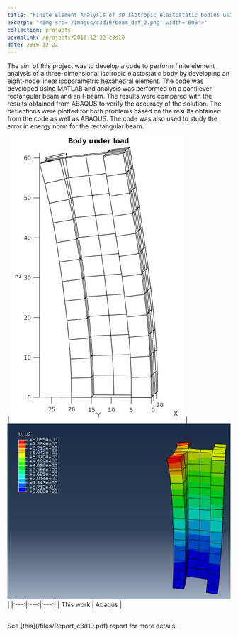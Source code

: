```yaml
---
title: "Finite Element Analysis of 3D isotropic elastostatic bodies using 8-node brick elements"
excerpt: "<img src='/images/c3d10/beam_def_2.png' width='600'>"
collection: projects
permalink: /projects/2016-12-22-c3d10
date: 2016-12-22
---
```


The aim of this project was to develop a code to perform finite element analysis of a three-dimensional isotropic elastostatic body by developing an eight-node linear isoparametric hexahedral element. The code was developed using MATLAB and analysis was performed on a cantilever rectangular beam and an I-beam. The results were compared with the results obtained from ABAQUS to verify the accuracy of the solution. The deflections were plotted for both problems based on the results obtained from the code as well as ABAQUS. The code was also used to study the error in energy norm for the rectangular beam.

|<img src='/images/c3d10/i_beam_deformed.png'> | <img src='/images/c3d10/Ibeam_ab.PNG'> |
|:---:|:---:|:---:|
| This work | Abaqus |

<br>
See [this](/files/Report_c3d10.pdf) report for more details.
<!-- <iframe src="/files/Report_c3d10.pdf" width="100%" height="700" frameborder="no" border="0" marginwidth="0" marginheight="0"></iframe> -->
